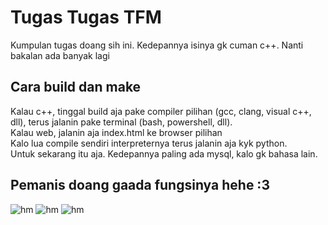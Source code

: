 # Tugas Tugas TFM
Kumpulan tugas doang sih ini. Kedepannya isinya gk cuman c++. Nanti bakalan ada banyak lagi

## Cara build dan make

Kalau c++, tinggal build aja pake compiler pilihan (gcc, clang, visual c++, dll), terus jalanin pake terminal (bash, powershell, dll).<br>
Kalau web, jalanin aja index.html ke browser pilihan<br>
Kalo lua compile sendiri interpreternya terus jalanin aja kyk python.<br>
Untuk sekarang itu aja. Kedepannya paling ada mysql, kalo gk bahasa lain.<br>

## Pemanis doang gaada fungsinya hehe :3
![hm](https://tfm200819.s-ul.eu/FXwbK1xR)
![hm](https://tfm200819.s-ul.eu/ioDlB8Nj)
![hm](https://tfm200819.s-ul.eu/2ieBJSzR)
